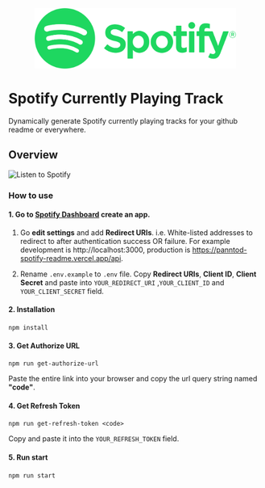 <p align="center">
  <img src="assets/spotify-logo.svg" width="400" alt="Spotify logo" />
</p>

# Spotify Currently Playing Track

Dynamically generate Spotify currently playing tracks for your github readme or everywhere.

## Overview

![Listen to Spotify](https://panntod-spotify-readme.vercel.app/api)

### How to use

#### 1. Go to [Spotify Dashboard](https://developer.spotify.com/dashboard/) create an app.

1. Go **edit settings** and add **Redirect URIs**.
   i.e. White-listed addresses to redirect to after authentication success OR failure.
   For example development is http://localhost:3000, production is https://panntod-spotify-readme.vercel.app/api.

1. Rename `.env.example` to `.env` file.
   Copy **Redirect URIs**, **Client ID**, **Client Secret** and paste into `YOUR_REDIRECT_URI` ,`YOUR_CLIENT_ID` and `YOUR_CLIENT_SECRET` field.

#### 2. Installation

```
npm install
```

#### 3. Get Authorize URL

```
npm run get-authorize-url
```

Paste the entire link into your browser and copy the url query string named **"code"**.

#### 4. Get Refresh Token

```
npm run get-refresh-token <code>
```

Copy and paste it into the `YOUR_REFRESH_TOKEN` field.

#### 5. Run start

```
npm run start
```
